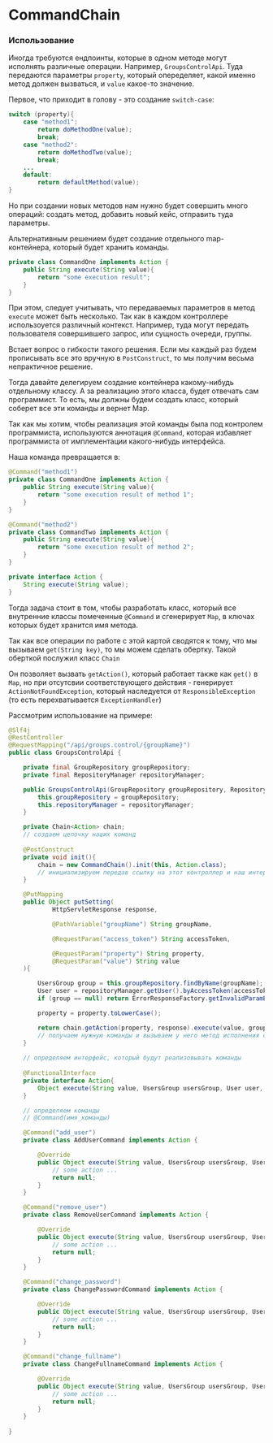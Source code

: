 # CommandChain
### Использование
Иногда требуются ендпоинты, которые в одном методе могут исполнять различные операции.
Например, `GroupsControlApi`. Туда передаются параметры `property`, который опеределяет,
какой именно метод должен вызваться, и `value` какое-то значение.

Первое, что приходит в голову - это создание `switch-case`:
```java
switch (property){
    case "method1":
        return doMethodOne(value);
        break;
    case "method2":
        return doMethodTwo(value);
        break;
    ...
    default:
        return defaultMethod(value);
}
```

Но при создании новых методов нам нужно будет совершить много операций: 
создать метод, добавить новый кейс, отправить туда параметры.

Альтернативным решением будет создание отдельного map-контейнера, который будет хранить
команды.

```java
private class CommandOne implements Action {
    public String execute(String value){
        return "some execution result";
    }   
}
```

При этом, следует учитывать, что передаваемых параметров в метод `execute` может быть несколько.
Так как в каждом контроллере использоуется различный контекст. Например, туда могут передать пользователя
совершившего запрос, или сущность очереди, группы.

Встает вопрос о гибкости такого решения. Если мы каждый раз будем прописывать все это вручную в `PostConstruct`, то
мы получим весьма непрактичное решение.

Тогда давайте делегируем создание контейнера какому-нибудь отдельному классу. А за реализацию этого класса, будет
отвечать сам программист. То есть, мы должны будем создать класс, который соберет все эти команды и вернет Map.

Так как мы хотим, чтобы реализация этой команды была под контролем программиста, используются аннотация `@Command`,
которая избавляет программиста от имплементации какого-нибудь интерфейса.

Наша команда превращается в:
```java
@Command("method1")
private class CommandOne implements Action {
    public String execute(String value){
        return "some execution result of method 1";
    }   
}

@Command("method2")
private class CommandTwo implements Action {
    public String execute(String value){
        return "some execution result of method 2";
    }   
}

private interface Action {
    String execute(String value);
}
```

Тогда задача стоит в том, чтобы разработать класс, который все внутренние классы помеченные `@Command` и сгенерирует
`Map`, в ключах которых будет хранится имя метода.

Так как все операции по работе с этой картой сводятся к тому, что мы вызываем `get(String key)`, то мы можем сделать
обертку. Такой оберткой послужил класс `Chain`

Он позволяет вызвать `getAction()`, который работает также как `get()` в `Map`, но при отсутсвии соответствующего
действия - генерирует `ActionNotFoundException`, который наследуется от `ResponsibleException` (то есть перехватывается `ExceptionHandler`)

Рассмотрим использование на примере:
```java
@Slf4j
@RestController
@RequestMapping("/api/groups.control/{groupName}")
public class GroupsControlApi {

    private final GroupRepository groupRepository;
    private final RepositoryManager repositoryManager;

    public GroupsControlApi(GroupRepository groupRepository, RepositoryManager repositoryManager) {
        this.groupRepository = groupRepository;
        this.repositoryManager = repositoryManager;
    }

    private Chain<Action> chain;
    // создаем цепочку наших команд
    
    @PostConstruct
    private void init(){
        chain = new CommandChain().init(this, Action.class);
        // инициализируем передав ссылку на этот контроллер и наш интерфейс (метку типа)
    }

    @PutMapping
    public Object putSetting(
            HttpServletResponse response,

            @PathVariable("groupName") String groupName,

            @RequestParam("access_token") String accessToken,

            @RequestParam("property") String property,
            @RequestParam("value") String value
    ){

        UsersGroup group = this.groupRepository.findByName(groupName);
        User user = repositoryManager.getUser().byAccessToken(accessToken);
        if (group == null) return ErrorResponseFactory.getInvalidParamErrorResponse("group not found", response);

        property = property.toLowerCase();

        return chain.getAction(property, response).execute(value, group, user, response);
        // получаем нужную команды и вызываем у него метод исполнения с нужными параметрами.
    }
    
    // определяем интерфейс, который будут реализовывать команды
    
    @FunctionalInterface
    private interface Action{
        Object execute(String value, UsersGroup usersGroup, User user, HttpServletResponse response);
    }

    // определяем команды
    // @Command(имя_команды)

    @Command("add_user")
    private class AddUserCommand implements Action {

        @Override
        public Object execute(String value, UsersGroup usersGroup, User user, HttpServletResponse response) {
            // some action ...
            return null;
        }
    }

    @Command("remove_user")
    private class RemoveUserCommand implements Action {

        @Override
        public Object execute(String value, UsersGroup usersGroup, User user, HttpServletResponse response) {
            // some action ...
            return null;
        }
    }

    @Command("change_password")
    private class ChangePasswordCommand implements Action {

        @Override
        public Object execute(String value, UsersGroup usersGroup, User user, HttpServletResponse response) {
            // some action ...
            return null;
        }
    }

    @Command("change_fullname")
    private class ChangeFullnameCommand implements Action {

        @Override
        public Object execute(String value, UsersGroup usersGroup, User user, HttpServletResponse response) {
            // some action ...
            return null;
        }
    }
   
}
``` 


